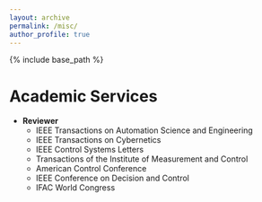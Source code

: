 ```yaml
---
layout: archive
permalink: /misc/
author_profile: true
---
```


{% include base_path %}

Academic Services
======

* **Reviewer**
  * IEEE Transactions on Automation Science and Engineering
  * IEEE Transactions on Cybernetics
  * IEEE Control Systems Letters
  * Transactions of the Institute of Measurement and Control
  * American Control Conference
  * IEEE Conference on Decision and Control
  * IFAC World Congress

